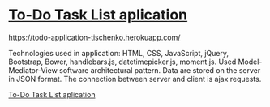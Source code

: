 # [To-Do Task List aplication](https://todo-application-tischenko.herokuapp.com/)
https://todo-application-tischenko.herokuapp.com/

 Technologies used in application: HTML, CSS, JavaScript, jQuery, Bootstrap, Bower, handlebars.js, datetimepicker.js, moment.js. Used Model-Mediator-View software architectural pattern. Data are stored on the server in JSON format. The connection between server and client is ajax requests.

 [To-Do Task List aplication](todo_app.jpg)

